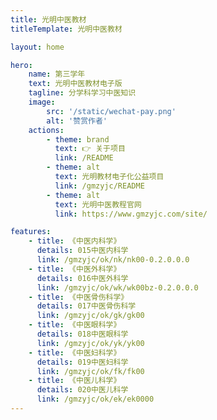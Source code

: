 ```yaml
---
title: 光明中医教材
titleTemplate: 光明中医教材

layout: home

hero:
    name: 第三学年
    text: 光明中医教材电子版
    tagline: 分学科学习中医知识
    image:
        src: '/static/wechat-pay.png'
        alt: '赞赏作者'
    actions:
        - theme: brand
          text: 👉 关于项目
          link: /README
        - theme: alt
          text: 光明教材电子化公益项目
          link: /gmzyjc/README
        - theme: alt
          text: 光明中医教程官网
          link: https://www.gmzyjc.com/site/

features:
    - title: 《中医内科学》
      details: 015中医内科学
      link: /gmzyjc/ok/nk/nk00-0.2.0.0.0
    - title: 《中医外科学》
      details: 016中医外科学
      link: /gmzyjc/ok/wk/wk00bz-0.2.0.0.0
    - title: 《中医骨伤科学》
      details: 017中医骨伤科学
      link: /gmzyjc/ok/gk/gk00
    - title: 《中医眼科学》
      details: 018中医眼科学
      link: /gmzyjc/ok/yk/yk00
    - title: 《中医妇科学》
      details: 019中医妇科学
      link: /gmzyjc/ok/fk/fk00
    - title: 《中医儿科学》
      details: 020中医儿科学
      link: /gmzyjc/ok/ek/ek0000
---
```

